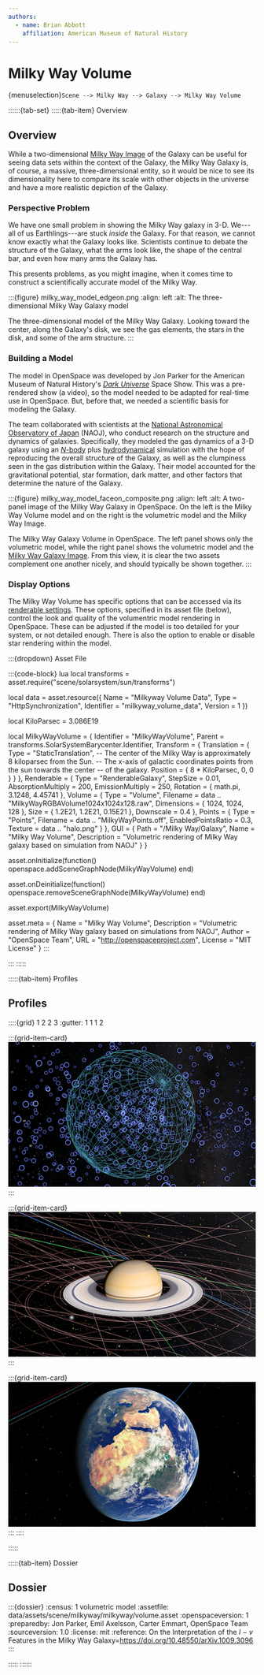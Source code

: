 ```yaml
---
authors:
  - name: Brian Abbott
    affiliation: American Museum of Natural History
---
```



# Milky Way Volume

{menuselection}`Scene --> Milky Way --> Galaxy --> Milky Way Volume`


::::::{tab-set}
:::::{tab-item} Overview

## Overview

While a two-dimensional [Milky Way Image](../milky-way-image/index) of the Galaxy can be useful for seeing data sets within the context of the Galaxy, the Milky Way Galaxy is, of course, a massive, three-dimensional entity, so it would be nice to see its dimensionality here to compare its scale with other objects in the universe and have a more realistic depiction of the Galaxy.


### Perspective Problem

We have one small problem in showing the Milky Way galaxy in 3-D. We---all of us Earthlings---are stuck _inside_ the Galaxy. For that reason, we cannot know exactly what the Galaxy looks like. Scientists continue to debate the structure of the Galaxy, what the arms look like, the shape of the central bar, and even how many arms the Galaxy has.

This presents problems, as you might imagine, when it comes time to construct a scientifically accurate model of the Milky Way.


:::{figure} milky_way_model_edgeon.png
:align: left
:alt: The three-dimensional Milky Way Galaxy model

The three-dimensional model of the Milky Way Galaxy. Looking toward the center, along the Galaxy's disk, we see the gas elements, the stars in the disk, and some of the arm structure.
:::


### Building a Model

The model in OpenSpace was developed by Jon Parker for the American Museum of Natural History's [_Dark Universe_](https://www.amnh.org/global-business-development/planetarium-content/dark-universe) Space Show. This was a pre-rendered show (a video), so the model needed to be adapted for real-time use in OpenSpace. But, before that, we needed a scientific basis for modeling the Galaxy.

The team collaborated with scientists at the [National Astronomical Observatory of Japan](https://www.nao.ac.jp/en/) (NAOJ), who conduct research on the structure and dynamics of galaxies. Specifically, they modeled the gas dynamics of a 3-D galaxy using an [_N_-body](https://en.wikipedia.org/wiki/N-body_simulation#Direct_gravitational_N-body_simulations) plus [hydrodynamical](https://en.wikipedia.org/wiki/Fluid_dynamics) simulation with the hope of reproducing the overall structure of the Galaxy, as well as the clumpiness seen in the gas distribution within the Galaxy. Their model accounted for the gravitational potential, star formation, dark matter, and other factors that determine the nature of the Galaxy.



:::{figure} milky_way_model_faceon_composite.png
:align: left
:alt: A two-panel image of the Milky Way Galaxy in OpenSpace. On the left is the Milky Way Volume model and on the right is the volumetric model and the Milky Way Image.

The Milky Way Galaxy Volume in OpenSpace. The left panel shows only the volumetric model, while the right panel shows the volumetric model and the [Milky Way Galaxy Image](../milky-way-image/index). From this view, it is clear the two assets complement one another nicely, and should typically be shown together.
:::


### Display Options

The Milky Way Volume has specific options that can be accessed via its [renderable settings](/reference/asset-components/Renderable/RenderableGalaxy). These options, specified in its asset file (below), control the look and quality of the volumentric model rendering in OpenSpace. These can be adjusted if the model is too detailed for your system, or not detailed enough. There is also the option to enable or disable star rendering within the model.

:::{dropdown} Asset File

:::{code-block} lua
local transforms = asset.require("scene/solarsystem/sun/transforms")



local data = asset.resource({
  Name = "Milkyway Volume Data",
  Type = "HttpSynchronization",
  Identifier = "milkyway_volume_data",
  Version = 1
})


local KiloParsec = 3.086E19

local MilkyWayVolume = {
  Identifier = "MilkyWayVolume",
  Parent = transforms.SolarSystemBarycenter.Identifier,
  Transform = {
    Translation = {
      Type = "StaticTranslation",
      -- The center of the Milky Way is approximately 8 kiloparsec from the Sun.
      -- The x-axis of galactic coordinates points from the sun towards the center
      -- of the galaxy.
      Position = { 8 * KiloParsec, 0, 0 }
    }
  },
  Renderable = {
    Type = "RenderableGalaxy",
    StepSize = 0.01,
    AbsorptionMultiply = 200,
    EmissionMultiply = 250,
    Rotation = { math.pi, 3.1248, 4.45741 },
    Volume = {
      Type = "Volume",
      Filename = data .. "MilkyWayRGBAVolume1024x1024x128.raw",
      Dimensions = { 1024, 1024, 128 },
      Size = { 1.2E21, 1.2E21, 0.15E21 },
      Downscale = 0.4
    },
    Points = {
      Type = "Points",
      Filename = data .. "MilkyWayPoints.off",
      EnabledPointsRatio = 0.3,
      Texture = data .. "halo.png"
    }
  },
  GUI = {
    Path = "/Milky Way/Galaxy",
    Name = "Milky Way Volume",
    Description = "Volumetric rendering of Milky Way galaxy based on simulation from NAOJ"
  }
}


asset.onInitialize(function()
  openspace.addSceneGraphNode(MilkyWayVolume)
end)

asset.onDeinitialize(function()
  openspace.removeSceneGraphNode(MilkyWayVolume)
end)

asset.export(MilkyWayVolume)



asset.meta = {
  Name = "Milky Way Volume",
  Description = "Volumetric rendering of Milky Way galaxy based on simulations from NAOJ",
  Author = "OpenSpace Team",
  URL = "http://openspaceproject.com",
  License = "MIT License"
}
:::

:::
:::::


:::::{tab-item} Profiles

## Profiles

::::{grid} 1 2 2 3
:gutter: 1 1 1 2

:::{grid-item-card} [](/profiles/default/index)
[![default profile](/profiles/default/profile_default_icon.png)](/profiles/default/index)
:::


:::{grid-item-card} [](/profiles/default-full/index)
[![default-full profile](/profiles/default-full/profile_default_full_icon.png)](/profiles/default-full/index)
:::


:::{grid-item-card} [](/profiles/offline/index)
[![offline profile](/profiles/offline/profile_offline_icon.png)](/profiles/offline/index)
:::
::::

:::::


:::::{tab-item} Dossier

## Dossier

:::{dossier}
:census: 1 volumetric model
:assetfile: data/assets/scene/milkyway/milkyway/volume.asset
:openspaceversion: 1
:preparedby: Jon Parker, Emil Axelsson, Carter Emmart, OpenSpace Team
:sourceversion: 1.0
:license: mit
:reference: On the Interpretation of the _l_ − _v_ Features in the Milky Way Galaxy=https://doi.org/10.48550/arXiv.1009.3096
:::

:::::
::::::
